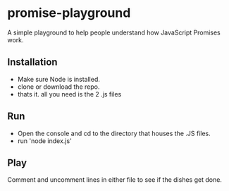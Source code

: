 # promise-playground
A simple playground to help people understand how JavaScript Promises work.

## Installation
* Make sure Node is installed.
* clone or download the repo.
* thats it. all you need is the 2 .js files

## Run
* Open the console and cd to the directory that houses the .JS files.
* run 'node index.js'

## Play
Comment and uncomment lines in either file to see if the dishes get done.

